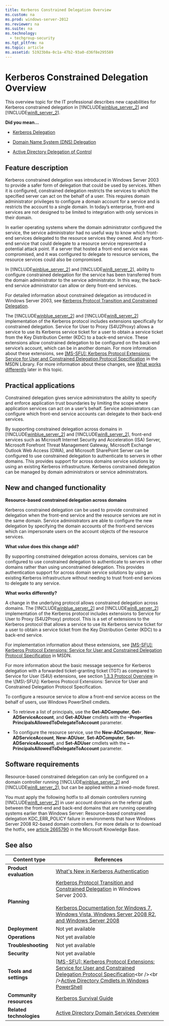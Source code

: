 ```yaml
---
title: Kerberos Constrained Delegation Overview
ms.custom: na
ms.prod: windows-server-2012
ms.reviewer: na
ms.suite: na
ms.technology: 
  - techgroup-security
ms.tgt_pltfrm: na
ms.topic: article
ms.assetid: 51923b0a-0c1a-47b2-93a0-d36f8e295589
---
```

# Kerberos Constrained Delegation Overview
This overview topic for the IT professional describes new capabilities for Kerberos constrained delegation in [!INCLUDE[winblue_server_2](../Token/winblue_server_2_md.md)] and [!INCLUDE[win8_server_2](../Token/win8_server_2_md.md)].  
  
**Did you mean…**  
  
-   [Kerberos Delegation](http://blogs.msdn.com/b/autz_auth_stuff/archive/2011/05/03/kerberos-delegation.aspx)  
  
-   [Domain Name System \(DNS\) Delegation](http://technet.microsoft.com/library/cc772625(WS.10).aspx)  
  
-   [Active Directory Delegation of Control](http://technet.microsoft.com/library/dd145344.aspx)  
  
## Feature description  
Kerberos constrained delegation was introduced in Windows Server 2003 to provide a safer form of delegation that could be used by services. When it is configured, constrained delegation restricts the services to which the specified server can act on the behalf of a user. This requires domain administrator privileges to configure a domain account for a service and is restricts the account to a single domain. In today’s enterprise, front\-end services are not designed to be limited to integration with only services in their domain.  
  
In earlier operating systems where the domain administrator configured the service, the service administrator had no useful way to know which front\-end services delegated to the resource services they owned. And any front\-end service that could delegate to a resource service represented a potential attack point. If a server that hosted a front\-end service was compromised, and it was configured to delegate to resource services, the resource services could also be compromised.  
  
In [!INCLUDE[winblue_server_2](../Token/winblue_server_2_md.md)] and [!INCLUDE[win8_server_2](../Token/win8_server_2_md.md)], ability to configure constrained delegation for the service has been transferred from the domain administrator to the service administrator. In this way, the back\-end service administrator can allow or deny front\-end services.  
  
For detailed information about constrained delegation as introduced in Windows Server 2003, see [Kerberos Protocol Transition and Constrained Delegation](http://technet.microsoft.com/library/cc739587(v=ws.10)).  
  
The [!INCLUDE[winblue_server_2](../Token/winblue_server_2_md.md)] and [!INCLUDE[win8_server_2](../Token/win8_server_2_md.md)] implementation of the Kerberos protocol includes extensions specifically for constrained delegation.  Service for User to Proxy \(S4U2Proxy\)  allows a service to use its Kerberos service ticket for a user to obtain a service ticket from the Key Distribution Center \(KDC\) to a back\-end service. These extensions allow constrained delegation to be configured on the back\-end service’s account, which can be in another domain. For more information about these extensions, see [\[MS\-SFU\]: Kerberos Protocol Extensions: Service for User and Constrained Delegation Protocol Specification](http://msdn.microsoft.com/library/cc246071(PROT.13).aspx) in the MSDN Library. For more information about these changes, see [What works differently](#BKMK_Differently) later in this topic.  
  
## Practical applications  
Constrained delegation  gives service administrators the ability to specify and enforce application trust boundaries by limiting the scope where application services can act on a user’s behalf. Service administrators can configure which front\-end service accounts can delegate to their back\-end services.  
  
By supporting constrained delegation across domains in [!INCLUDE[winblue_server_2](../Token/winblue_server_2_md.md)] and [!INCLUDE[win8_server_2](../Token/win8_server_2_md.md)], front\-end services such as Microsoft Internet Security and Acceleration \(ISA\) Server, Microsoft Forefront Threat Management Gateway, Microsoft Exchange Outlook Web Access \(OWA\), and Microsoft SharePoint Server can be configured to use constrained delegation to authenticate to servers in other domains. This provides support for across domains service solutions by using an existing Kerberos infrastructure. Kerberos constrained delegation can be managed by domain administrators or service administrators.  
  
## New and changed functionality  
**Resource\-based constrained delegation across domains**  
  
Kerberos constrained delegation can be used to provide constrained delegation when the front\-end service and the resource services are not in the same domain. Service administrators are able to configure the new delegation by specifying the domain accounts of the front\-end services which can impersonate users on the account objects of the resource services.  
  
**What value does this change add?**  
  
By supporting constrained delegation across domains, services can be configured to use constrained delegation to authenticate to servers in other domains rather than using unconstrained delegation. This provides authentication support for across domain service solutions by using an existing Kerberos infrastructure without needing to trust front\-end services to delegate to any service.  
  
**What works differently?**  
  
A change in the underlying protocol allows constrained delegation across domains. The [!INCLUDE[winblue_server_2](../Token/winblue_server_2_md.md)] and [!INCLUDE[win8_server_2](../Token/win8_server_2_md.md)] implementation of the Kerberos protocol includes extensions to Service for User to Proxy \(S4U2Proxy\) protocol. This is a set of extensions to the Kerberos protocol that allows a service to use its Kerberos service ticket for a user to obtain a service ticket from the Key Distribution Center \(KDC\) to a back\-end service.  
  
For implementation information about these extensions, see [\[MS\-SFU\]: Kerberos Protocol Extensions: Service for User and Constrained Delegation Protocol Specification](http://msdn.microsoft.com/library/cc246071(PROT.10).aspx) in MSDN.  
  
For more information about the basic message sequence for Kerberos delegation with a forwarded ticket\-granting ticket \(TGT\) as compared to Service for User \(S4U\) extensions, see section [1.3.3 Protocol Overview](http://msdn.microsoft.com/library/cc246080(v=prot.10).aspx) in the \[MS\-SFU\]: Kerberos Protocol Extensions: Service for User and Constrained Delegation Protocol Specification.  
  
To configure a resource service to allow a front\-end service access on the behalf of users, use Windows PowerShell cmdlets.  
  
-   To retrieve a list of principals, use the **Get\-ADComputer**, **Get\-ADServiceAccount**, and **Get\-ADUser** cmdlets with the **–Properties PrincipalsAllowedToDelegateToAccount** parameter.  
  
-   To configure the resource service, use the **New\-ADComputer**, **New\-ADServiceAccount**, **New\-ADUser**, **Set\-ADComputer**, **Set\-ADServiceAccount**, and **Set\-ADUser** cmdlets with the **–PrincipalsAllowedToDelegateToAccount** parameter.  
  
## <a name="BKMK_SOFT"></a>Software requirements  
Resource\-based constrained delegation can only be configured on a domain controller running [!INCLUDE[winblue_server_2](../Token/winblue_server_2_md.md)] and [!INCLUDE[win8_server_2](../Token/win8_server_2_md.md)], but can be applied within a mixed\-mode forest.  
  
You must apply the following hotfix to all domain controllers running [!INCLUDE[win8_server_2](../Token/win8_server_2_md.md)] in user account domains on the referral path between the front\-end and back\-end domains that are running operating systems earlier than Windows Server:  Resource\-based constrained delegation KDC\_ERR\_POLICY failure in environments that have Windows Server 2008 R2\-based domain controllers. For more details or to download the hotfix, see [article 2665790](http://support.microsoft.com/kb/2665790) in the Microsoft Knowledge Base.  
  
## <a name="BKMK_LINKS"></a>See also  
  
|Content type|References|  
|----------------|--------------|  
|**Product evaluation**|[What's New in Kerberos Authentication](../Topic/What-s-New-in-Kerberos-Authentication.md)|  
|**Planning**|[Kerberos Protocol Transition and Constrained Delegation](http://technet.microsoft.com/library/cc739587(WS.10).aspx) in Windows Server 2003.<br /><br />[Kerberos Documentation for Windows 7, Windows Vista, Windows Server 2008 R2, and Windows Server 2008](http://technet.microsoft.com/library/cc753173(WS.10).aspx)|  
|**Deployment**|Not yet available|  
|**Operations**|Not yet available|  
|**Troubleshooting**|Not yet available|  
|**Security**|Not yet available|  
|**Tools and settings**|[\[MS\-SFU\]: Kerberos Protocol Extensions: Service for User and Constrained Delegation Protocol Specification](http://msdn.microsoft.com/library/cc246071(PROT.10).aspx)<br /><br />[Active Directory Cmdlets in Windows PowerShell](http://technet.microsoft.com/library/ee617195)|  
|**Community resources**|[Kerberos Survival Guide](http://social.technet.microsoft.com/wiki/contents/articles/4209.kerberos-survival-guide.aspx)|  
|**Related technologies**|[Active Directory Domain Services Overview](../Topic/Active-Directory-Domain-Services-Overview.md)|  
  
